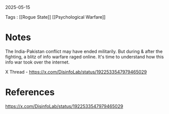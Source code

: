 2025-05-15

Tags : [[Rogue State]] [[Psychological Warfare]]

# Notes

The India-Pakistan conflict may have ended militarily. But during & after the fighting, a blitz of info warfare raged online. It's time to understand how this info war took over the internet.

X Thread - https://x.com/DisinfoLab/status/1922533547979465029


# References

https://x.com/DisinfoLab/status/1922533547979465029